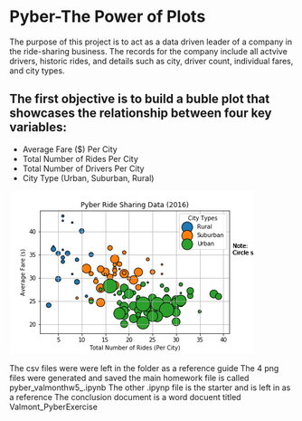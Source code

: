 # Pyber-The Power of Plots
The purpose of this project is to act as a data driven leader of a company in the ride-sharing business. The records for the company include all actvive drivers, historic rides, and details such as city, driver count, individual fares, and city types.

## The first objective is to build a buble plot that showcases the relationship between four key variables:
  * Average Fare ($) Per City
  * Total Number of Rides Per City
  * Total Number of Drivers Per City
  * City Type (Urban, Suburban, Rural)

![](images/fares_per_ride.png)
  





















The csv files were were left in the folder as a reference guide
The 4 png files were generated and saved
the main homework file is called pyber_valmonthw5_.ipynb
The other .ipynp file is the starter and is left in as a reference
The conclusion document is a word docuent titled Valmont_PyberExercise
